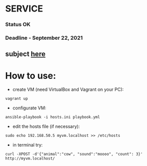 # SERVICE
### Status OK
### Deadline - September 22, 2021
## subject [here](./subject.md)

# How to use:
* create VM (need VirtualBox and Vagrant on your PC):
```
vagrant up
```
* configurate VM:
```
ansible-playbook -i hosts.ini playbook.yml
```
* edit the hosts file (if necessary):
```
sudo echo 192.168.50.5 myvm.localhost >> /etc/hosts
```
* in terminal try:
```
curl -XPOST -d'{"animal":"cow", "sound":"moooo", "count": 3}' http://myvm.localhost/
```
